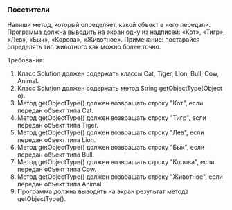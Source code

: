 
### Посетители

Напиши метод, который определяет, какой объект в него передали.
Программа должна выводить на экран одну из надписей:
&laquo;Кот&raquo;, &laquo;Тигр&raquo;, &laquo;Лев&raquo;, &laquo;Бык&raquo;, &laquo;Корова&raquo;, &laquo;Животное&raquo;.
Примечание: постарайся определять тип животного как можно более точно.


Требования:
1.	Класс Solution должен содержать классы Cat, Tiger, Lion, Bull, Cow, Animal.
2.	Класс Solution должен содержать метод String getObjectType(Object o).
3.	Метод getObjectType() должен возвращать строку &quot;Кот&quot;, если передан объект типа Cat.
4.	Метод getObjectType() должен возвращать строку &quot;Тигр&quot;, если передан объект типа Tiger.
5.	Метод getObjectType() должен возвращать строку &quot;Лев&quot;, если передан объект типа Lion.
6.	Метод getObjectType() должен возвращать строку &quot;Бык&quot;, если передан объект типа Bull.
7.	Метод getObjectType() должен возвращать строку &quot;Корова&quot;, если передан объект типа Cow.
8.	Метод getObjectType() должен возвращать строку &quot;Животное&quot;, если передан объект типа Animal.
9.	Программа должна выводить на экран результат метода getObjectType().



